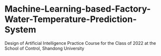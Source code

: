 # Machine-Learning-based-Factory-Water-Temperature-Prediction-System
Design of Artificial Intelligence Practice Course for the Class of 2022 at the School of Control, Shandong University
